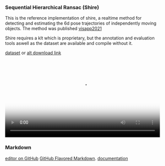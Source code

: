 
### Sequential Hierarchical Ransac (Shire)

This is the reference implementation of shire, a realtime method for detecting and estimating the 6d pose trajectories of independently moving objects. The method was published [visapp2021](https://www.cvl.isy.liu.se/research/datasets/imo-dataset/associated_paper.pdf)

Shire requires a klt which is proprietary, but the annotation and evaluation tools aswell as the dataset are available and compile without it. 



[dataset](https://www.cvl.isy.liu.se/research/datasets/imo-dataset/dataset.zip) or [alt download link](https://drive.google.com/file/d/1XW5DjpFO1FZKp6MX_HwV_d1iAvNZr-fH/view?usp=sharing)

<video style="display:block; margin: 0 auto;width:100%;" poster="https://www.cvl.isy.liu.se/research/datasets/imo-dataset/shire-example-thumbnail.png" controls>  
  <source src="https://www.cvl.isy.liu.se/research/datasets/imo-dataset/shire.mp4" type="video/mp4"> 
</video>


<!---## Video tag in markdown
- style width works, width does not... 
- use ffmpeg  -i input -start_number 0 -an -c:v libx264 -preset veryslow -pix_fmt yuv420p -movflags +faststart -crf 17 output.mp4 --->


### Markdown
[editor on GitHub](https://github.com/midjji/shire/edit/gh-pages/index.md)
[GitHub Flavored Markdown](https://guides.github.com/features/mastering-markdown/).
[documentation](https://docs.github.com/categories/github-pages-basics/)
